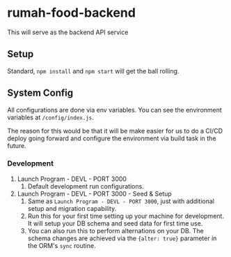 # rumah-food-backend

This will serve as the backend API service


## Setup

Standard, `npm install` and `npm start` will get the ball rolling.

## System Config

All configurations are done via env variables. You can see the environment variables at `/config/index.js`. 

The reason for this would be that it will be make easier for us to do a CI/CD deploy going forward and configure the environment via build task in the future.


### Development

1. Launch Program - DEVL - PORT 3000
    1. Default development run configurations.
1. Launch Program - DEVL - PORT 3000 - Seed & Setup
    1. Same as `Launch Program - DEVL - PORT 3000`, just with additional setup and migration capability.
    1. Run this for your first time setting up your machine for development. It will setup your DB schema and seed data for first time use.
    2. You can also run this to perform alternations on your DB. The schema changes are achieved via the `{alter: true}` parameter in the ORM's `sync` routine.
